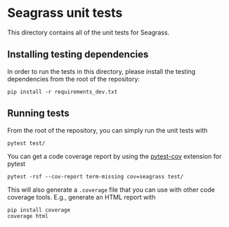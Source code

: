 # Seagrass unit tests

This directory contains all of the unit tests for Seagrass.

## Installing testing dependencies

In order to run the tests in this directory, please install the testing
dependencies from the root of the repository:

```
pip install -r requirements_dev.txt
```

## Running tests

From the root of the repository, you can simply run the unit tests with

```
pytest test/
```

You can get a code coverage report by using the
[pytest-cov](https://github.com/pytest-dev/pytest-cov/) extension for pytest

```
pytest -rsf --cov-report term-missing cov=seagrass test/
```

This will also generate a `.coverage` file that you can use with other code
coverage tools. E.g., generate an HTML report with

```
pip install coverage
coverage html
```

